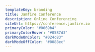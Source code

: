 ```yaml
---
templateKey: branding
title: Jamfire Conference
description: Online Conferencing
siteUrl: https://conference.jamfire.io
primaryColor: "#0069b4"
primaryColorHover: "#0587d3"
darkModeOnColor: "#024c83"
darkModeOffColor: "#0088ec"
---
```

